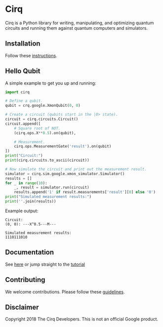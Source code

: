 # Cirq

Cirq is a Python library for writing, manipulating, and optimizing quantum
circuits and running them against quantum computers and simulators.

## Installation

Follow these [instructions](cirq/docs/install.md).

## Hello Qubit

A simple example to get you up and running:

```python
import cirq

# Define a qubit.
qubit = crq.google.XmonQubit(0, 0)

# Create a circuit (qubits start in the |0> state).
circuit = cirq.circuits.Circuit()
circuit.append([
    # Square root of NOT.
    (cirq.ops.X**0.5).on(qubit),

    # Measurement.
    cirq.ops.MeasurementGate('result').on(qubit)
])
print("Circuit:")
print(cirq.circuits.to_ascii(circuit))

# Now simulate the circuit and print out the measurement result.
simulator = cirq.sim.google.xmon_simulator.Simulator()
results = []
for _ in range(10):
    _, result = simulator.run(circuit)
    results.append('1' if result.measurements['result'][0] else '0')
print("Simulated measurement results:")
print(''.join(results))
```

Example output:

```
Circuit:
(0, 0): ---X^0.5---M---

Simulated measurement results:
1110111010
```

## Documentation

See [here](cirq/docs/table_of_contents.md) or jump straight to the
[tutorial](cirq/docs/tutorial.md)

## Contributing

We welcome contributions. Please follow these [guidelines](CONTRIBUTING.md).

## Disclaimer

Copyright 2018 The Cirq Developers. This is not an official Google product.

